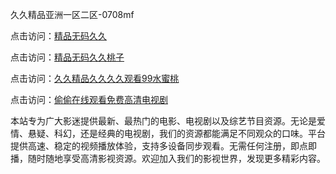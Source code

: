 久久精品亚洲一区二区-0708mf

点击访问：<a href="https://bsdf-5f5.pages.dev/">精品无码久久</a>

点击访问：<a href="https://cfad.pages.dev/">精品无码久久桃子</a>

点击访问：<a href="https://gfd-5xg.pages.dev/">久久精品久久久久观看99水蜜桃</a>

点击访问：<a href="https://fdhf-454.pages.dev/">偷偷在线观看免费高清电视剧</a>

本站专为广大影迷提供最新、最热门的电影、电视剧以及综艺节目资源。无论是爱情、悬疑、科幻，还是经典的电视剧，我们的资源都能满足不同观众的口味。平台提供高速、稳定的视频播放体验，支持多设备同步观看。无需任何注册，即点即播，随时随地享受高清影视资源。欢迎加入我们的影视世界，发现更多精彩内容。

<span style="display:none;">[Canonical link](）</span>
